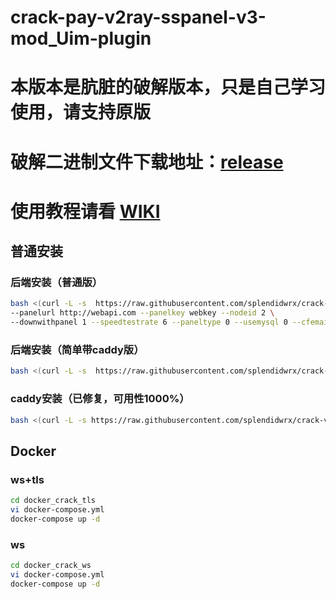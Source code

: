 # crack-pay-v2ray-sspanel-v3-mod_Uim-plugin

# 本版本是肮脏的破解版本，只是自己学习使用，请支持原版
# 破解二进制文件下载地址：[release](https://github.com/splendidwrx/crack-v2ray-sspanel-v3-mod_Uim-plugin/releases)

# 使用教程请看 [WIKI](https://github.com/splendidwrx/crack-v2ray-sspanel-v3-mod_Uim-plugin/wiki)

## 普通安装
### 后端安装（普通版）
``` bash
bash <(curl -L -s  https://raw.githubusercontent.com/splendidwrx/crack-v2ray-sspanel-v3-mod_Uim-plugin/master/install-release.sh) \
--panelurl http://webapi.com --panelkey webkey --nodeid 2 \
--downwithpanel 1 --speedtestrate 6 --paneltype 0 --usemysql 0 --cfemail mail --cfkey xxx
```
### 后端安装（简单带caddy版）
``` bash
bash <(curl -L -s  https://raw.githubusercontent.com/splendidwrx/crack-v2ray-sspanel-v3-mod_Uim-plugin/master/instal_release_caddy_easy.sh)
```
### caddy安装（已修复，可用性1000%）
``` bash
bash <(curl -L -s https://raw.githubusercontent.com/splendidwrx/crack-v2ray-sspanel-v3-mod_Uim-plugin/master/install_caddy.sh) node.com xxx@gmail.com fakeurl.com v2ray 10550
```

## Docker
### ws+tls
``` bash
cd docker_crack_tls
vi docker-compose.yml
docker-compose up -d
```
### ws
``` bash
cd docker_crack_ws
vi docker-compose.yml
docker-compose up -d
```
